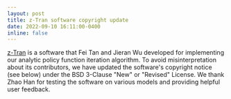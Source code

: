 ```yaml
---
layout: post
title: z-Tran software copyright update
date: 2022-09-10 16:11:00-0400
inline: false
---
```


[z-Tran](https://github.com/econdojo/ztran) is a software that Fei Tan and Jieran Wu developed for implementing our analytic policy function iteration algorithm. To avoid misinterpretation about its contributors, we have updated the software's copyright notice (see below) under the BSD 3-Clause "New" or "Revised" License. We thank Zhao Han for testing the software on various models and providing helpful user feedback.